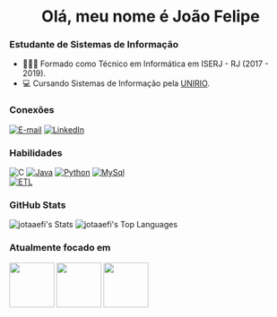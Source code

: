 <h1 align="center">Olá, meu nome é João Felipe </h1>

### Estudante de Sistemas de Informação
- 👨🏻‍🎓 Formado como Técnico em Informática em ISERJ - RJ (2017 - 2019).
- 💻 Cursando Sistemas de Informação pela [UNIRIO](www.unirio.br).

### Conexões

[![E-mail](https://img.shields.io/badge/-Email-000?style=for-the-badge&logo=microsoft-outlook&logoColor=E94D5F)](mailto:joao.felipe@edu.unirio.br)
[![LinkedIn](https://img.shields.io/badge/-LinkedIn-000?style=for-the-badge&logo=linkedin&logoColor=30A3DC)](https://www.linkedin.com/in/joao-felipe-s-silva/)

### Habilidades

![C](https://img.shields.io/badge/C-000?style=for-the-badge&logo=c&logoColor=%23A8B9CC)
[![Java](https://img.shields.io/badge/java-000?style=for-the-badge&logo=openjdk&logoColor=30A3DC)](https://www.oracle.com/java/)
[![Python](https://img.shields.io/badge/python-000?style=for-the-badge&logo=python&logoColor=%233776AB)]([https://www.mysql.com](https://www.python.org/))
[![MySql](https://img.shields.io/badge/mysql-000?style=for-the-badge&logo=mysql&logoColor=%234479A1)](https://www.mysql.com)
<br>
[![ETL](https://custom-icon-badges.demolab.com/badge/ETL-9370DB?logo=etl-logo&logoColor=fff)](#)


### GitHub Stats

![jotaaefi's Stats](https://github-readme-stats.vercel.app/api?username=jotaaefi&theme=dark&show_icons=true&hide_border=false&count_private=true)
![jotaaefi's Top Languages](https://github-readme-stats.vercel.app/api/top-langs/?username=jotaaefi&theme=dark&show_icons=true&hide_border=false&layout=compact)

### Atualmente focado em
<div style= "display: inline">
  <img widith='80' height='80'src="https://cdn.jsdelivr.net/gh/devicons/devicon/icons/java/java-original.svg" />
  <img widith='80' height='80'src="https://cdn.jsdelivr.net/gh/devicons/devicon@latest/icons/mysql/mysql-plain-wordmark.svg" />
  <img widith='80' height='80'src="https://cdn.jsdelivr.net/gh/devicons/devicon@latest/icons/python/python-original.svg" />
  
</div>



    
          
